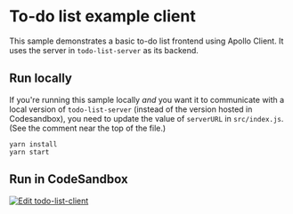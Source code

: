 # To-do list example client

This sample demonstrates a basic to-do list frontend using Apollo Client. It uses the server in `todo-list-server` as its backend.

## Run locally

If you're running this sample locally _and_ you want it to communicate with a local version of `todo-list-server` (instead of the version hosted in Codesandbox), you need to update the value of `serverURL` in `src/index.js`. (See the comment near the top of the file.)

```shell
yarn install
yarn start
```

## Run in CodeSandbox

<a href="https://codesandbox.io/s/github/apollographql/docs-examples/tree/main/todo-list/todo-list-client">
  <img alt="Edit todo-list-client" src="https://codesandbox.io/static/img/play-codesandbox.svg">
</a>
